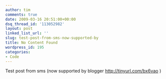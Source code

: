 ```yaml
---
author: tim
comments: true
date: 2009-03-16 20:51:00+00:00
dsq_thread_id: '113052982'
layout: post
linked_list_url: ''
slug: test-post-from-sms-now-supported-by
title: No Content Found
wordpress_id: 195
categories:
- Code
---
```


Test post from sms (now supported by blogger <http://tinyurl.com/bx6vao>
)